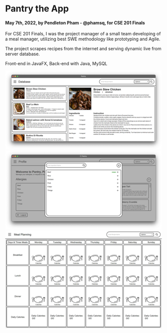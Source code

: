 # Pantry the App
#### May 7th, 2022, by Pendleton Pham - @phamsq, for CSE 201 Finals

For CSE 201 Finals, I was the project manager of a small team developing of a meal manager,
utilizing best SWE methodology like prototyping and Agile.

The project scrapes recipes from the internet and serving dynamic live from server database.

Front-end in JavaFX, Back-end with Java, MySQL

![Alt text](./screenshot1.png "Title")
![Alt text](./screenshot3.png "Title")
![Alt text](./screenshot2.jpg "Title")


